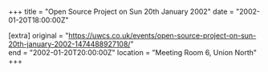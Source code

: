 +++
title = "Open Source Project on Sun 20th January 2002"
date = "2002-01-20T18:00:00Z"

[extra]
original = "https://uwcs.co.uk/events/open-source-project-on-sun-20th-january-2002-1474488927108/"    
end = "2002-01-20T20:00:00Z"
location = "Meeting Room 6, Union North"
+++



